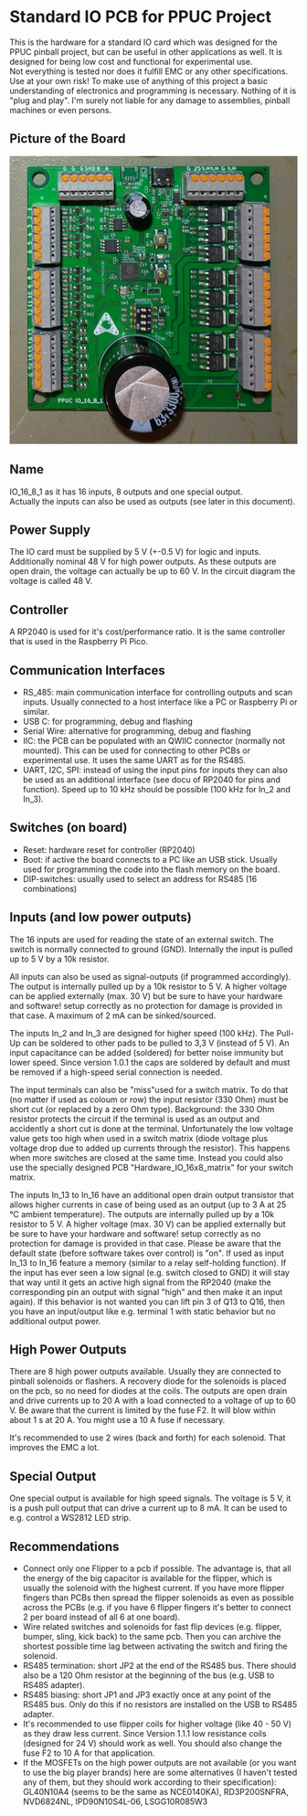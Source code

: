 # Standard IO PCB for PPUC Project
This is the hardware for a standard IO card which was designed for the PPUC pinball project, but can be useful in other applications as well.
It is designed for being low cost and functional for experimental use.  
Not everything is tested nor does it fulfill EMC or any other specifications.  
Use at your own risk!
To make use of anything of this project a basic understanding of electronics and programming is necessary. Nothing of it is "plug and play". I'm surely not liable for any damage to assemblies, pinball machines or even persons.

## Picture of the Board
![PCB Pic](IO_16_8_1/PCB_V010_TH.jpg)

## Name
IO_16_8_1 as it has 16 inputs, 8 outputs and one special output.  
Actually the inputs can also be used as outputs (see later in this document).

## Power Supply
The IO card must be supplied by 5 V (+-0.5 V) for logic and inputs. Additionally nominal 48 V for high power outputs. As these outputs are open drain, the voltage can actually be up to 60 V. In the circuit diagram the voltage is called 48 V.

## Controller
A RP2040 is used for it's cost/performance ratio. It is the same controller that is used in the Raspberry Pi Pico.

## Communication Interfaces
* RS_485: main communication interface for controlling outputs and scan inputs. Usually connected to a host interface like a PC or Raspberry Pi or similar.
* USB C: for programming, debug and flashing
* Serial Wire: alternative for programming, debug and flashing
* IIC: the PCB can be populated with an QWIIC connector (normally not mounted). This can be used for connecting to other PCBs or experimental use. It uses the same UART as for the RS485.
* UART, I2C, SPI: instead of using the input pins for inputs they can also be used as an additional interface (see docu of RP2040 for pins and function). Speed up to 10 kHz should be possible (100 kHz for In_2 and In_3).

## Switches (on board)
* Reset: hardware reset for controller (RP2040)
* Boot: if active the board connects to a PC like an USB stick. Usually used for programming the code into the flash memory on the board.
* DIP-switches: usually used to select an address for RS485 (16 combinations)

## Inputs (and low power outputs)
The 16 inputs are used for reading the state of an external switch. The switch is normally connected to ground (GND). Internally the input is pulled up to 5 V by a 10k resistor.

All inputs can also be used as signal-outputs (if programmed accordingly). The output is internally pulled up by a 10k resistor to 5 V. A higher voltage can be applied externally (max. 30 V) but be sure to have your hardware and software! setup correctly as no protection for damage is provided in that case. A maximum of 2 mA can be sinked/sourced.

The inputs In_2 and In_3 are designed for higher speed (100 kHz). The Pull-Up can be soldered to other pads to be pulled to 3,3 V (instead of 5 V). An input capacitance can be added (soldered) for better noise immunity but lower speed. Since version 1.0.1 the caps are soldered by default and must be removed if a high-speed serial connection is needed.

The input terminals can also be "miss"used for a switch matrix. To do that (no matter if used as coloum or row) the input resistor (330 Ohm) must be short cut (or replaced by a zero Ohm type). Background: the 330 Ohm resistor protects the circuit if the terminal is used as an output and accidently a short cut is done at the terminal. Unfortunately the low voltage value gets too high when used in a switch matrix (diode voltage plus voltage drop due to added up currents through the resistor). This happens when more switches are closed at the same time. Instead you could also use the specially designed PCB "Hardware_IO_16x8_matrix" for your switch matrix.

The inputs In_13 to In_16 have an additional open drain output transistor that allows higher currents in case of being used as an output (up to 3 A at 25 °C ambient temperature). The outputs are internally pulled up by a 10k resistor to 5 V. A higher voltage (max. 30 V) can be applied externally but be sure to have your hardware and software! setup correctly as no protection for damage is provided in that case. Please be aware that the default state (before software takes over control) is "on". 
If used as input In_13 to In_16 feature a memory (similar to a relay self-holding function). If the input has ever seen a low signal (e.g. switch closed to GND) it will stay that way until it gets an active high signal from the RP2040 (make the corresponding pin an output with signal "high" and then make it an input again). If this behavior is not wanted you can lift pin 3 of Q13 to Q16, then you have an input/output like e.g. terminal 1 with static behavior but no additional output power.

## High Power Outputs
There are 8 high power outputs available. Usually they are connected to pinball solenoids or flashers. A recovery diode for the solenoids is placed on the pcb, so no need for diodes at the coils. The outputs are open drain and drive currents up to 20 A with a load connected to a voltage of up to 60 V. Be aware that the current is limited by the fuse F2. It will blow within about 1 s at 20 A. You might use a 10 A fuse if necessary.

It's recommended to use 2 wires (back and forth) for each solenoid. That improves the EMC a lot.

## Special Output
One special output is available for high speed signals. The voltage is 5 V, it is a push pull output that can drive a current up to 8 mA. It can be used to e.g. control a WS2812 LED strip.

## Recommendations
* Connect only one Flipper to a pcb if possible. The advantage is, that all the energy of the big capacitor is available for the flipper, which is usually the solenoid with the highest current. If you have more flipper fingers than PCBs then spread the flipper solenoids as even as possible across the PCBs (e.g. if you have 6 flipper fingers it's better to connect 2 per board instead of all 6 at one board).
* Wire related switches and solenoids for fast flip devices (e.g. flipper, bumper, sling, kick back) to the same pcb. Then you can archive the shortest possible time lag between activating the switch and firing the solenoid.
* RS485 termination: short JP2 at the end of the RS485 bus. There should also be a 120 Ohm resistor at the beginning of the bus (e.g. USB to RS485 adapter).
* RS485 biasing: short JP1 and JP3 exactly once at any point of the RS485 bus. Only do this if no resistors are installed on the USB to RS485 adapter. 
* It's recommended to use flipper coils for higher voltage (like 40 - 50 V) as they draw less current. Since Version 1.1.1 low resistance coils (designed for 24 V) should work as well. You should also change the fuse F2 to 10 A for that application.
* If the MOSFETs on the high power outputs are not available (or you want to use the big player brands) here are some alternatives (I haven't tested any of them, but they should work according to their specification): GL40N10A4 (seems to be the same as NCE0140KA), RD3P200SNFRA, NVD6824NL, IPD90N10S4L-06, LSGG10R085W3


